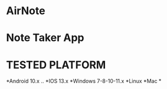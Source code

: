 # AirNote
# Note Taker App
# TESTED PLATFORM
*Android 10.x ..
*IOS 13.x
*Windows 7-8-10-11.x
*Linux 
*Mac
*
